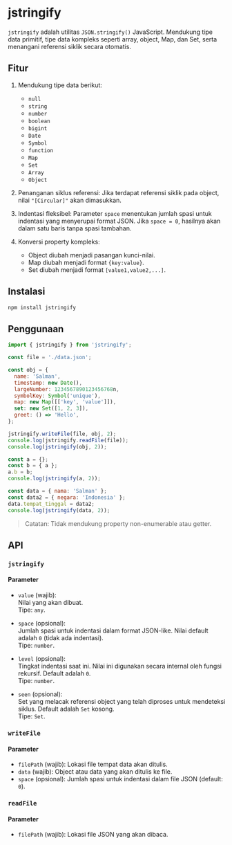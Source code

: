# jstringify

`jstringify` adalah utilitas `JSON.stringify()` JavaScript. Mendukung tipe data primitif, tipe data kompleks seperti array, object, Map, dan Set, serta menangani referensi siklik secara otomatis.

## Fitur

1. Mendukung tipe data berikut:

   - `null`
   - `string`
   - `number`
   - `boolean`
   - `bigint`
   - `Date`
   - `Symbol`
   - `function`
   - `Map`
   - `Set`
   - `Array`
   - `Object`

2. Penanganan siklus referensi:
   Jika terdapat referensi siklik pada object, nilai `"[Circular]"` akan dimasukkan.

3. Indentasi fleksibel:
   Parameter `space` menentukan jumlah spasi untuk indentasi yang menyerupai format JSON. Jika `space = 0`, hasilnya akan dalam satu baris tanpa spasi tambahan.

4. Konversi property kompleks:
   - Object diubah menjadi pasangan kunci-nilai.
   - Map diubah menjadi format `{key:value}`.
   - Set diubah menjadi format `[value1,value2,...]`.

## Instalasi

```bash
npm install jstringify
```

## Penggunaan

```js
import { jstringify } from 'jstringify';

const file = './data.json';

const obj = {
  name: 'Salman',
  timestamp: new Date(),
  largeNumber: 1234567890123456768n,
  symbolKey: Symbol('unique'),
  map: new Map([['key', 'value']]),
  set: new Set([1, 2, 3]),
  greet: () => 'Hello',
};

jstringify.writeFile(file, obj, 2);
console.log(jstringify.readFile(file));
console.log(jstringify(obj, 2));

const a = {};
const b = { a };
a.b = b;
console.log(jstringify(a, 2));

const data = { nama: 'Salman' };
const data2 = { negara: 'Indonesia' };
data.tempat_tinggal = data2;
console.log(jstringify(data, 2));
```

> Catatan: Tidak mendukung property non-enumerable atau getter.

## API

### `jstringify`

#### Parameter

- `value` (wajib):  
   Nilai yang akan dibuat.  
   Tipe: `any`.

- `space` (opsional):  
   Jumlah spasi untuk indentasi dalam format JSON-like. Nilai default adalah `0` (tidak ada indentasi).  
   Tipe: `number`.

- `level` (opsional):  
   Tingkat indentasi saat ini. Nilai ini digunakan secara internal oleh fungsi rekursif. Default adalah `0`.  
   Tipe: `number`.

- `seen` (opsional):  
   Set yang melacak referensi object yang telah diproses untuk mendeteksi siklus. Default adalah `Set` kosong.  
   Tipe: `Set`.

### `writeFile`

#### Parameter

- `filePath` (wajib): Lokasi file tempat data akan ditulis.
- `data` (wajib): Object atau data yang akan ditulis ke file.
- `space` (opsional): Jumlah spasi untuk indentasi dalam file JSON (default: `0`).

### `readFile`

#### Parameter

- `filePath` (wajib): Lokasi file JSON yang akan dibaca.
